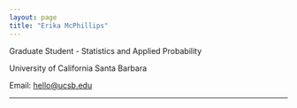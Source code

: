 ```yaml
---
layout: page
title: "Erika McPhillips"
---
```


Graduate Student - Statistics and Applied Probability

University of California Santa Barbara

Email: hello@ucsb.edu

---
